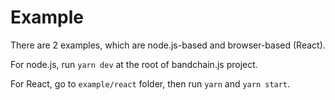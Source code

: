 # Example

There are 2 examples, which are node.js-based and browser-based (React).

For node.js, run `yarn dev` at the root of bandchain.js project.

For React, go to `example/react` folder, then run `yarn` and `yarn start`.
